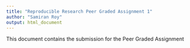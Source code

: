 ```yaml
---
title: "Reproducible Research Peer Graded Assignment 1"
author: "Samiran Roy"
output: html_document
---
```


This document contains the submission for the Peer Graded Assignment